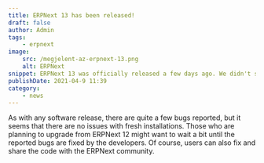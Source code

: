```yaml
---
title: ERPNext 13 has been released!
draft: false
author: Admin
tags:
    - erpnext
image:
    src: /megjelent-az-erpnext-13.png
    alt: ERPNext
snippet: ERPNext 13 was officially released a few days ago. We didn't sleep on it, as we have been using it for a while now.
publishDate: 2021-04-9 11:39
category:
    - news
---
```


<div class="ql-editor read-mode"><p>As with any software release, there are quite a few bugs reported, but it seems that there are no issues with fresh installations. Those who are planning to upgrade from ERPNext 12 might want to wait a bit until the reported bugs are fixed by the developers. Of course, users can also fix and share the code with the ERPNext community.</p></div>
